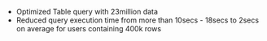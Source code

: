 - Optimized Table query with 23million data
- Reduced query execution time from more than 10secs - 18secs to 2secs on average for users containing 400k rows